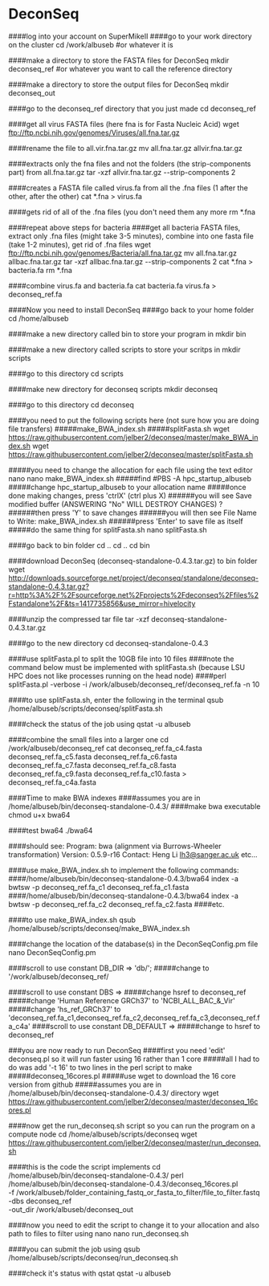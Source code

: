 DeconSeq
========
####log into your account on SuperMikeII
####go to your work directory on the cluster
    cd /work/albuseb #or whatever it is

####make a directory to store the FASTA files for DeconSeq
    mkdir deconseq_ref #or whatever you want to call the reference directory

####make a directory to store the output files for DeconSeq
    mkdir deconseq_out

####go to the deconseq_ref directory that you just made
    cd deconseq_ref

####get all virus FASTA files (here fna is for Fasta Nucleic Acid)
    wget ftp://ftp.ncbi.nih.gov/genomes/Viruses/all.fna.tar.gz

####rename the file to all.vir.fna.tar.gz
    mv all.fna.tar.gz allvir.fna.tar.gz

####extracts only the fna files and not the folders (the strip-components part) from all.fna.tar.gz
    tar -xzf allvir.fna.tar.gz --strip-components 2

####creates a FASTA file called virus.fa from all the .fna files (1 after the other, after the other)
    cat *.fna > virus.fa

####gets rid of all of the .fna files (you don't need them any more
    rm *.fna

####repeat above steps for bacteria
####get all bacteria FASTA files, extract only .fna files (might take 3-5 minutes), combine into one fasta file (take 1-2 minutes), get rid of .fna files
    wget ftp://ftp.ncbi.nih.gov/genomes/Bacteria/all.fna.tar.gz
    mv all.fna.tar.gz allbac.fna.tar.gz
    tar -xzf allbac.fna.tar.gz --strip-components 2
    cat *.fna > bacteria.fa
    rm *.fna

####combine virus.fa and bacteria.fa
    cat bacteria.fa virus.fa > deconseq_ref.fa

####Now you need to install DeconSeq
####go back to your home folder
    cd /home/albuseb

####make a new directory called bin to store your program in
    mkdir bin

####make a new directory called scripts to store your scritps in
    mkdir scripts

####go to this directory
    cd scripts

####make new directory for deconseq scripts
    mkdir deconseq

####go to this directory
    cd deconseq

####you need to put the following scripts here (not sure how you are doing file transfers)
#####make_BWA_index.sh
#####splitFasta.sh
    wget https://raw.githubusercontent.com/jelber2/deconseq/master/make_BWA_index.sh
    wget https://raw.githubusercontent.com/jelber2/deconseq/master/splitFasta.sh

#####you need to change the allocation for each file using the text editor nano
    nano make_BWA_index.sh
#####find #PBS -A hpc_startup_albuseb
#####change hpc_startup_albuseb to your allocation name
#####once done making changes, press 'ctrlX' (ctrl plus X)
######you will see   Save modified buffer (ANSWERING "No" WILL DESTROY CHANGES) ?
######then press 'Y' to save changes
######you will then see   File Name to Write: make_BWA_index.sh
######press 'Enter' to save file as itself
#####do the same thing for splitFasta.sh
    nano splitFasta.sh


####go back to bin folder
    cd ..
    cd ..
    cd bin

####download DeconSeq (deconseq-standalone-0.4.3.tar.gz) to bin folder
wget http://downloads.sourceforge.net/project/deconseq/standalone/deconseq-standalone-0.4.3.tar.gz?r=http%3A%2F%2Fsourceforge.net%2Fprojects%2Fdeconseq%2Ffiles%2Fstandalone%2F&ts=1417735856&use_mirror=hivelocity

####unzip the compressed tar file
    tar -xzf deconseq-standalone-0.4.3.tar.gz

####go to the new directory
    cd deconseq-standalone-0.4.3

####use splitFasta.pl to split the 10GB file into 10 files
####note the command below must be implemented with splitFasta.sh (because LSU HPC does not like processes running on the head node)
####perl splitFasta.pl -verbose -i /work/albuseb/deconseq_ref/deconseq_ref.fa -n 10

####to use splitFasta.sh, enter the following in the terminal
    qsub /home/albuseb/scripts/deconseq/splitFasta.sh

####check the status of the job using
    qstat -u albuseb

####combine the small files into a larger one
    cd /work/albuseb/deconseq_ref
    cat deconseq_ref.fa_c4.fasta deconseq_ref.fa_c5.fasta deconseq_ref.fa_c6.fasta deconseq_ref.fa_c7.fasta deconseq_ref.fa_c8.fasta deconseq_ref.fa_c9.fasta deconseq_ref.fa_c10.fasta > deconseq_ref.fa_c4a.fasta

####Time to make BWA indexes
####assumes you are in /home/albuseb/bin/deconseq-standalone-0.4.3/
####make bwa executable
    chmod u+x bwa64

####test bwa64
    ./bwa64

####should see:
    Program: bwa (alignment via Burrows-Wheeler transformation)
    Version: 0.5.9-r16
    Contact: Heng Li <lh3@sanger.ac.uk>
    etc...

####use make_BWA_index.sh to implement the following commands:
####/home/albuseb/bin/deconseq-standalone-0.4.3/bwa64 index -a bwtsw -p deconseq_ref.fa_c1 deconseq_ref.fa_c1.fasta
####/home/albuseb/bin/deconseq-standalone-0.4.3/bwa64 index -a bwtsw -p deconseq_ref.fa_c2 deconseq_ref.fa_c2.fasta
####etc.

####to use make_BWA_index.sh
    qsub /home/albuseb/scripts/deconseq/make_BWA_index.sh


####change the location of the database(s) in the DeconSeqConfig.pm file
    nano DeconSeqConfig.pm

####scroll to use constant DB_DIR => 'db/';
#####change to '/work/albuseb/deconseq_ref/

####scroll to use constant DBS =>
#####change hsref to deconseq_ref
#####change 'Human Reference GRCh37' to 'NCBI_ALL_BAC_&_Vir'
#####change 'hs_ref_GRCh37' to 'deconseq_ref.fa_c1,deconseq_ref.fa_c2,deconseq_ref.fa_c3,deconseq_ref.fa_c4a'
####scroll to use constant DB_DEFAULT =>
#####change to hsref to deconseq_ref

###you are now ready to run DeconSeq
####first you need 'edit' deconseq.pl so it will run faster using 16 rather than 1 core
#####all I had to do was add '-t 16' to two lines in the perl script to make
#####deconseq_16cores.pl
#####use wget to download the 16 core version from github
#####assumes you are in /home/albuseb/bin/deconseq-standalone-0.4.3/ directory
    wget https://raw.githubusercontent.com/jelber2/deconseq/master/deconseq_16cores.pl

####now get the run_deconseq.sh script so you can run the program on a compute node
    cd /home/albuseb/scripts/deconseq
    wget https://raw.githubusercontent.com/jelber2/deconseq/master/run_deconseq.sh

####this is the code the script implements
    cd /home/albuseb/bin/deconseq-standalone-0.4.3/
    perl /home/albuseb/bin/deconseq-standalone-0.4.3/deconseq_16cores.pl \
    -f /work/albuseb/folder_containing_fastq_or_fasta_to_filter/file_to_filter.fastq \
    -dbs deconseq_ref \
    -out_dir /work/albuseb/deconseq_out

####now you need to edit the script to change it to your allocation and also path to files to filter using nano
    nano run_deconseq.sh

####you can submit the job using
    qsub /home/albuseb/scripts/deconseq/run_deconseq.sh

####check it's status with qstat
    qstat -u albuseb